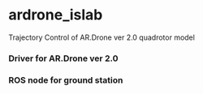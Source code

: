 # ardrone_islab
Trajectory Control of AR.Drone ver 2.0 quadrotor model

### Driver for AR.Drone ver 2.0

### ROS node for ground station
